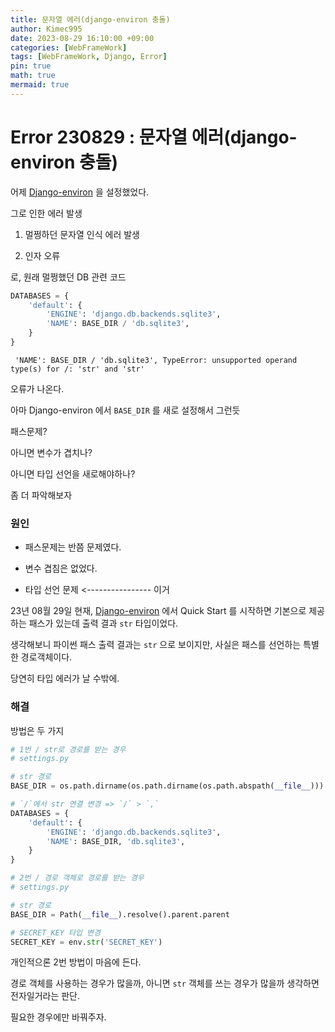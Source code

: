 ```yaml
---
title: 문자열 에러(django-environ 충돌)
author: Kimec995
date: 2023-08-29 16:10:00 +09:00
categories: [WebFrameWork]
tags: [WebFrameWork, Django, Error]
pin: true
math: true
mermaid: true
---
```


# Error 230829 : 문자열 에러(django-environ 충돌)

어제 [Django-environ](https://django-environ.readthedocs.io/en/latest/quickstart.html) 을 설정했었다.

그로 인한 에러 발생

1. 멀쩡하던 문자열 인식 에러 발생

2. 인자 오류

로, 원래 멀쩡했던 DB 관련 코드


```python
DATABASES = {
    'default': {
        'ENGINE': 'django.db.backends.sqlite3',
        'NAME': BASE_DIR / 'db.sqlite3',
    }
}
```

` 'NAME': BASE_DIR / 'db.sqlite3', TypeError: unsupported operand type(s) for /: 'str' and 'str'`

오류가 나온다.

아마 Django-environ 에서 `BASE_DIR` 를 새로 설정해서 그런듯

패스문제?

아니면 변수가 겹치나?

아니면 타입 선언을 새로해야하나?

좀 더 파악해보자

### 원인

- 패스문제는 반쯤 문제였다.

- 변수 겹침은 없었다.

- 타입 선언 문제 <---------------- 이거

23년 08월 29일 현재, [Django-environ](https://django-environ.readthedocs.io/en/latest/quickstart.html) 에서 Quick Start 를 시작하면 기본으로 제공하는 패스가 있는데 출력 결과 `str` 타입이었다.

생각해보니 파이썬 패스 출력 결과는 `str` 으로 보이지만, 사실은 패스를 선언하는 특별한 경로객체이다.

당연히 타입 에러가 날 수밖에.

### 해결

방법은 두 가지


```python
# 1번 / str로 경로를 받는 경우
# settings.py

# str 경로
BASE_DIR = os.path.dirname(os.path.dirname(os.path.abspath(__file__)))

# `/`에서 str 연결 변경 => `/` > `,`
DATABASES = {
    'default': {
        'ENGINE': 'django.db.backends.sqlite3',
        'NAME': BASE_DIR, 'db.sqlite3',
    }
}
```


```python
# 2번 / 경로 객체로 경로를 받는 경우
# settings.py

# str 경로
BASE_DIR = Path(__file__).resolve().parent.parent

# SECRET_KEY 타입 변경
SECRET_KEY = env.str('SECRET_KEY')
```

개인적으론 2번 방법이 마음에 든다.

경로 객체를 사용하는 경우가 많을까, 아니면 `str` 객체를 쓰는 경우가 많을까 생각하면 전자일거라는 판단.

필요한 경우에만 바꿔주자.